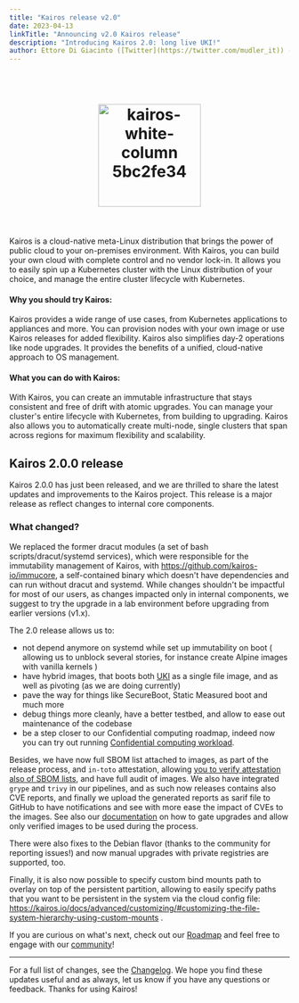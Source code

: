 ```yaml
---
title: "Kairos release v2.0"
date: 2023-04-13
linkTitle: "Announcing v2.0 Kairos release"
description: "Introducing Kairos 2.0: long live UKI!"
author: Ettore Di Giacinto ([Twitter](https://twitter.com/mudler_it)) ([GitHub](https://github.com/mudler))
---
```

<h1 align="center">
  <br>
     <img width="184" alt="kairos-white-column 5bc2fe34" src="https://user-images.githubusercontent.com/2420543/215073247-96988fd1-7fcf-4877-a28d-7c5802db43ab.png">
    <br>
<br>
</h1>

Kairos is a cloud-native meta-Linux distribution that brings the power of public cloud to your on-premises environment. With Kairos, you can build your own cloud with complete control and no vendor lock-in. It allows you to easily spin up a Kubernetes cluster with the Linux distribution of your choice, and manage the entire cluster lifecycle with Kubernetes.

#### Why you should try Kairos:
Kairos provides a wide range of use cases, from Kubernetes applications to appliances and more. You can provision nodes with your own image or use Kairos releases for added flexibility. Kairos also simplifies day-2 operations like node upgrades. It provides the benefits of a unified, cloud-native approach to OS management.

#### What you can do with Kairos:
With Kairos, you can create an immutable infrastructure that stays consistent and free of drift with atomic upgrades. You can manage your cluster's entire lifecycle with Kubernetes, from building to upgrading. Kairos also allows you to automatically create multi-node, single clusters that span across regions for maximum flexibility and scalability.

## Kairos 2.0.0 release

Kairos 2.0.0 has just been released, and we are thrilled to share the latest updates and improvements to the Kairos project. This release is a major release as reflect changes to internal core components.
  
### What changed?

We replaced the former dracut modules (a set of bash scripts/dracut/systemd services), which were responsible for the immutability management of Kairos, with https://github.com/kairos-io/immucore, a self-contained binary which doesn't have dependencies and can run without dracut and systemd. While changes shouldn't be impactful for most of our users, as changes impacted only in internal components, we suggest to try the upgrade in a lab environment before upgrading from earlier versions (v1.x).

The 2.0 release allows us to:
- not depend anymore on systemd while set up immutability on boot ( allowing us to unblock several stories, for instance create Alpine images with vanilla kernels )
- have hybrid images, that boots both [UKI](https://github.com/uapi-group/specifications/blob/main/specs/unified_kernel_image.md) as a single file image, and as well as pivoting (as we are doing currently)
- pave the way for things like SecureBoot, Static Measured boot and much more
- debug things more cleanly, have a better testbed, and allow to ease out maintenance of the codebase
- be a step closer to our Confidential computing roadmap, indeed now you can try out running [Confidential computing workload](https://kairos.io/docs/advanced/coco/).

Besides, we have now full SBOM list attached to images, as part of the release process, and `in-toto` attestation, allowing [you to verify attestation also of SBOM lists](https://docs.sigstore.dev/cosign/attestation/), and have full audit of images. We also have integrated `grype` and `trivy` in our pipelines, and as such now releases contains also CVE reports, and finally we upload the generated reports as sarif file to GitHub to have notifications and see with more ease the impact of CVEs to the images. See also our [documentation](https://kairos.io/docs/upgrade/kubernetes/#verify-images-attestation-during-upgrades) on how to gate upgrades and allow only verified images to be used during the process.

There were also fixes to the Debian flavor (thanks to the community for reporting issues!) and now manual upgrades with private registries are supported, too.

Finally, it is also now possible to specify custom bind mounts path to overlay on top of the persistent partition, allowing to easily specify paths that you want to be persistent in the system via the cloud config file: https://kairos.io/docs/advanced/customizing/#customizing-the-file-system-hierarchy-using-custom-mounts .

If you are curious on what's next, check out our [Roadmap](https://github.com/orgs/kairos-io/projects/2) and feel free to engage with our [community](https://kairos.io/community/)!

---

For a full list of changes, see the  [Changelog](https://github.com/kairos-io/kairos/releases/tag/v2.0.0). We hope you find these updates useful and as always, let us know if you have any questions or feedback. Thanks for using Kairos!